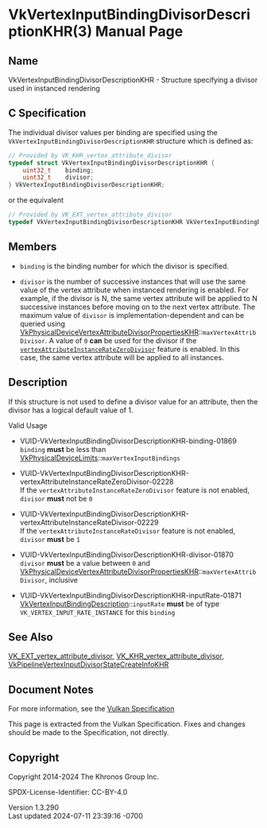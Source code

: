 # VkVertexInputBindingDivisorDescriptionKHR(3) Manual Page

## Name

VkVertexInputBindingDivisorDescriptionKHR - Structure specifying a
divisor used in instanced rendering



## <a href="#_c_specification" class="anchor"></a>C Specification

The individual divisor values per binding are specified using the
`VkVertexInputBindingDivisorDescriptionKHR` structure which is defined
as:

``` c
// Provided by VK_KHR_vertex_attribute_divisor
typedef struct VkVertexInputBindingDivisorDescriptionKHR {
    uint32_t    binding;
    uint32_t    divisor;
} VkVertexInputBindingDivisorDescriptionKHR;
```

or the equivalent

``` c
// Provided by VK_EXT_vertex_attribute_divisor
typedef VkVertexInputBindingDivisorDescriptionKHR VkVertexInputBindingDivisorDescriptionEXT;
```

## <a href="#_members" class="anchor"></a>Members

- `binding` is the binding number for which the divisor is specified.

- `divisor` is the number of successive instances that will use the same
  value of the vertex attribute when instanced rendering is enabled. For
  example, if the divisor is N, the same vertex attribute will be
  applied to N successive instances before moving on to the next vertex
  attribute. The maximum value of `divisor` is implementation-dependent
  and can be queried using
  [VkPhysicalDeviceVertexAttributeDivisorPropertiesKHR](https://registry.khronos.org/vulkan/specs/1.3-extensions/man/html/VkPhysicalDeviceVertexAttributeDivisorPropertiesKHR.html)::`maxVertexAttribDivisor`.
  A value of `0` **can** be used for the divisor if the <a
  href="https://registry.khronos.org/vulkan/specs/1.3-extensions/html/vkspec.html#features-vertexAttributeInstanceRateZeroDivisor"
  target="_blank"
  rel="noopener"><code>vertexAttributeInstanceRateZeroDivisor</code></a>
  feature is enabled. In this case, the same vertex attribute will be
  applied to all instances.

## <a href="#_description" class="anchor"></a>Description

If this structure is not used to define a divisor value for an
attribute, then the divisor has a logical default value of 1.

Valid Usage

- <a href="#VUID-VkVertexInputBindingDivisorDescriptionKHR-binding-01869"
  id="VUID-VkVertexInputBindingDivisorDescriptionKHR-binding-01869"></a>
  VUID-VkVertexInputBindingDivisorDescriptionKHR-binding-01869  
  `binding` **must** be less than
  [VkPhysicalDeviceLimits](https://registry.khronos.org/vulkan/specs/1.3-extensions/man/html/VkPhysicalDeviceLimits.html)::`maxVertexInputBindings`

- <a
  href="#VUID-VkVertexInputBindingDivisorDescriptionKHR-vertexAttributeInstanceRateZeroDivisor-02228"
  id="VUID-VkVertexInputBindingDivisorDescriptionKHR-vertexAttributeInstanceRateZeroDivisor-02228"></a>
  VUID-VkVertexInputBindingDivisorDescriptionKHR-vertexAttributeInstanceRateZeroDivisor-02228  
  If the `vertexAttributeInstanceRateZeroDivisor` feature is not
  enabled, `divisor` **must** not be `0`

- <a
  href="#VUID-VkVertexInputBindingDivisorDescriptionKHR-vertexAttributeInstanceRateDivisor-02229"
  id="VUID-VkVertexInputBindingDivisorDescriptionKHR-vertexAttributeInstanceRateDivisor-02229"></a>
  VUID-VkVertexInputBindingDivisorDescriptionKHR-vertexAttributeInstanceRateDivisor-02229  
  If the `vertexAttributeInstanceRateDivisor` feature is not enabled,
  `divisor` **must** be `1`

- <a href="#VUID-VkVertexInputBindingDivisorDescriptionKHR-divisor-01870"
  id="VUID-VkVertexInputBindingDivisorDescriptionKHR-divisor-01870"></a>
  VUID-VkVertexInputBindingDivisorDescriptionKHR-divisor-01870  
  `divisor` **must** be a value between `0` and
  [VkPhysicalDeviceVertexAttributeDivisorPropertiesKHR](https://registry.khronos.org/vulkan/specs/1.3-extensions/man/html/VkPhysicalDeviceVertexAttributeDivisorPropertiesKHR.html)::`maxVertexAttribDivisor`,
  inclusive

- <a
  href="#VUID-VkVertexInputBindingDivisorDescriptionKHR-inputRate-01871"
  id="VUID-VkVertexInputBindingDivisorDescriptionKHR-inputRate-01871"></a>
  VUID-VkVertexInputBindingDivisorDescriptionKHR-inputRate-01871  
  [VkVertexInputBindingDescription](https://registry.khronos.org/vulkan/specs/1.3-extensions/man/html/VkVertexInputBindingDescription.html)::`inputRate`
  **must** be of type `VK_VERTEX_INPUT_RATE_INSTANCE` for this `binding`

## <a href="#_see_also" class="anchor"></a>See Also

[VK_EXT_vertex_attribute_divisor](https://registry.khronos.org/vulkan/specs/1.3-extensions/man/html/VK_EXT_vertex_attribute_divisor.html),
[VK_KHR_vertex_attribute_divisor](https://registry.khronos.org/vulkan/specs/1.3-extensions/man/html/VK_KHR_vertex_attribute_divisor.html),
[VkPipelineVertexInputDivisorStateCreateInfoKHR](https://registry.khronos.org/vulkan/specs/1.3-extensions/man/html/VkPipelineVertexInputDivisorStateCreateInfoKHR.html)

## <a href="#_document_notes" class="anchor"></a>Document Notes

For more information, see the <a
href="https://registry.khronos.org/vulkan/specs/1.3-extensions/html/vkspec.html#VkVertexInputBindingDivisorDescriptionKHR"
target="_blank" rel="noopener">Vulkan Specification</a>

This page is extracted from the Vulkan Specification. Fixes and changes
should be made to the Specification, not directly.

## <a href="#_copyright" class="anchor"></a>Copyright

Copyright 2014-2024 The Khronos Group Inc.

SPDX-License-Identifier: CC-BY-4.0

Version 1.3.290  
Last updated 2024-07-11 23:39:16 -0700
